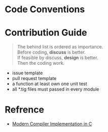 # Code Conventions



# Contribution Guide

> The behind list is ordered as importance. <br/>
Before coding, __discuss__ is better. <br/>
If feasible by discuss, __design__ is better. <br/>
Then the coding work.

- issue template
- pull request template
- a function at least own one unit test
- all *.tig files must passed in every module

# Refrence

- [Modern Compiler Implementation in C](https://www.cs.princeton.edu/~appel/modern/c/)
